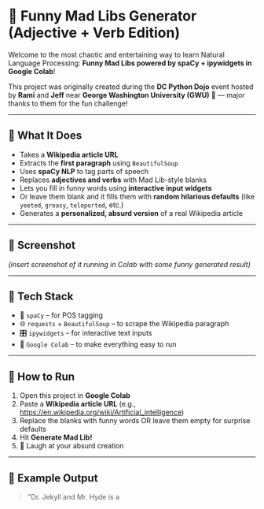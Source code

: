 # 🤪 Funny Mad Libs Generator (Adjective + Verb Edition)

Welcome to the most chaotic and entertaining way to learn Natural Language Processing: **Funny Mad Libs powered by spaCy + ipywidgets in Google Colab**!

This project was originally created during the **DC Python Dojo** event hosted by **Rami** and **Jeff** near **George Washington University (GWU)** 🎉 — major thanks to them for the fun challenge!

---

## 🎯 What It Does

- Takes a **Wikipedia article URL**
- Extracts the **first paragraph** using `BeautifulSoup`
- Uses **spaCy NLP** to tag parts of speech
- Replaces **adjectives and verbs** with Mad Lib-style blanks
- Lets you fill in funny words using **interactive input widgets**
- Or leave them blank and it fills them with **random hilarious defaults** (like `yeeted`, `greasy`, `teleported`, etc.)
- Generates a **personalized, absurd version** of a real Wikipedia article

---

## 📸 Screenshot

*(insert screenshot of it running in Colab with some funny generated result)*

---

## 🧠 Tech Stack

- 🧾 `spaCy` – for POS tagging
- 🌐 `requests` + `BeautifulSoup` – to scrape the Wikipedia paragraph
- 🎛️ `ipywidgets` – for interactive text inputs
- 🚀 `Google Colab` – to make everything easy to run

---

## 🧪 How to Run

1. Open this project in **Google Colab**
2. Paste a **Wikipedia article URL** (e.g., https://en.wikipedia.org/wiki/Artificial_intelligence)
3. Replace the blanks with funny words OR leave them empty for surprise defaults
4. Hit **Generate Mad Lib!**
5. 🤯 Laugh at your absurd creation

---

## 🧨 Example Output

> "Dr. Jekyll and Mr. Hyde is a
